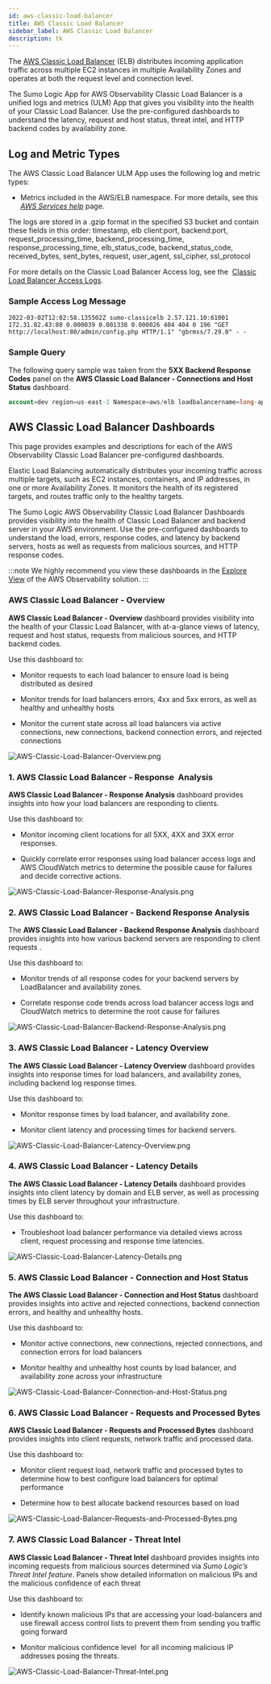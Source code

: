```yaml
---
id: aws-classic-load-balancer
title: AWS Classic Load Balancer
sidebar_label: AWS Classic Load Balancer 
description: tk
---
```


The [AWS Classic Load Balancer](https://aws.amazon.com/elasticloadbalancing/classic-load-balancer/) (ELB) distributes incoming application traffic across multiple EC2 instances in multiple Availability Zones and operates at both the request level and connection level.

The Sumo Logic App for AWS Observability Classic Load Balancer is a
unified logs and metrics (ULM) App that gives you visibility into the
health of your Classic Load Balancer. Use the pre-configured dashboards
to understand the latency, request and host status, threat intel, and
HTTP backend codes by availability zone.

## Log and Metric Types

The AWS Classic Load Balancer ULM App uses the following log and metric
types:

* Metrics included in the AWS/ELB namespace. For more details, see this [*AWS Services help*](https://docs.aws.amazon.com/AmazonCloudWatch/latest/monitoring/aws-services-cloudwatch-metrics.html) page. 

The logs are stored in a .gzip format in the specified S3 bucket and
contain these fields in this order: timestamp, elb client:port, backend:port, request_processing_time, backend_processing_time, response_processing_time, elb_status_code, backend_status_code, received_bytes, sent_bytes, request, user_agent, ssl_cipher, ssl_protocol

For more details on the Classic Load Balancer Access log, see the  [Classic Load Balancer Access Logs](https://docs.aws.amazon.com/elasticloadbalancing/latest/classic/access-log-collection.html).

### Sample Access Log Message

```
2022-03-02T12:02:58.135502Z sumo-classicelb 2.57.121.10:61001 172.31.82.43:80 0.000039 0.001338 0.000026 404 404 0 196 "GET http://localhost:80/admin/config.php HTTP/1.1" "gbrmss/7.29.0" - -
```

### Sample Query

The following query sample was taken from the **5XX Backend Response Codes** panel on the **AWS Classic Load Balancer - Connections and Host Status** dashboard.

```sql
account=dev region=us-east-1 Namespace=aws/elb loadbalancername=long-api-lb AvailabilityZone=* metric=HTTPCode_Backend_5XX Statistic=Sum | sum by account, region, namespace, loadbalancername, AvailabilityZone
```

## AWS Classic Load Balancer Dashboards

This page provides examples and descriptions for each of the AWS
Observability Classic Load Balancer pre-configured dashboards.

Elastic Load Balancing automatically distributes your incoming traffic
across multiple targets, such as EC2 instances, containers, and IP
addresses, in one or more Availability Zones. It monitors the health of
its registered targets, and routes traffic only to the healthy targets.

The Sumo Logic AWS Observability Classic Load Balancer Dashboards
provides visibility into the health of Classic Load Balancer and backend
server in your AWS environment. Use the pre-configured dashboards to
understand the load, errors, response codes, and latency by backend
servers, hosts as well as requests from malicious sources, and HTTP
response codes.

:::note
We highly recommend you view these dashboards in the [Explore View](../deploy-use-aws-observability/view-aws-observability-solution-dashboards.md) of the AWS Observability solution.
:::

### AWS Classic Load Balancer - Overview

**AWS Classic Load Balancer - Overview** dashboard provides visibility
into the health of your Classic Load Balancer, with at-a-glance views of
latency, request and host status, requests from malicious sources, and
HTTP backend codes.

Use this dashboard to:

* Monitor requests to each load balancer to ensure load is being distributed as desired

* Monitor trends for load balancers errors, 4xx and 5xx errors, as well as healthy and unhealthy hosts

* Monitor the current state across all load balancers via active connections, new connections, backend connection errors, and rejected connections 

![AWS-Classic-Load-Balancer-Overview.png](/img/observability/AWS-Classic-Load-Balancer-Overview.png)

### 1. AWS Classic Load Balancer - Response  Analysis

**AWS Classic Load Balancer - Response Analysis** dashboard provides
insights into how your load balancers are responding to clients. 

Use this dashboard to:

* Monitor incoming client locations for all 5XX, 4XX and 3XX error responses.

* Quickly correlate error responses using load balancer access logs and AWS CloudWatch metrics to determine the possible cause for failures and decide corrective actions.

![AWS-Classic-Load-Balancer-Response-Analysis.png](/img/observability/AWS-Classic-Load-Balancer-Response-Analysis.png)

### 2. AWS Classic Load Balancer - Backend Response Analysis

The **AWS Classic Load Balancer - Backend Response Analysis** dashboard
provides insights into how various backend servers are responding to
client requests .

Use this dashboard to:

* Monitor trends of all response codes for your backend servers by LoadBalancer and availability zones.

* Correlate response code trends across load balancer access logs and CloudWatch metrics to determine the root cause for failures

![AWS-Classic-Load-Balancer-Backend-Response-Analysis.png](/img/observability/AWS-Classic-Load-Balancer-Backend-Response-Analysis.png)

### 3. AWS Classic Load Balancer - Latency Overview

**The AWS Classic Load Balancer - Latency Overview** dashboard provides
insights into response times for load balancers, and availability zones,
including backend log response times.

Use this dashboard to:

* Monitor response times by load balancer, and availability zone.

* Monitor client latency and processing times for backend servers.

![AWS-Classic-Load-Balancer-Latency-Overview.png](/img/observability/AWS-Classic-Load-Balancer-Latency-Overview.png)

### 4. AWS Classic Load Balancer - Latency Details 

**The AWS Classic Load Balancer - Latency Details** dashboard provides
insights into client latency by domain and ELB server, as well as
processing times by ELB server throughout your infrastructure.

Use this dashboard to:

* Troubleshoot load balancer performance via detailed views across client, request processing and response time latencies.

![AWS-Classic-Load-Balancer-Latency-Details.png](/img/observability/AWS-Classic-Load-Balancer-Latency-Details.png)

### 5. AWS Classic Load Balancer - Connection and Host Status

**The AWS Classic Load Balancer - Connection and Host Status** dashboard
provides insights into active and rejected connections, backend
connection errors, and healthy and unhealthy hosts. 

Use this dashboard to:

* Monitor active connections, new connections, rejected connections, and connection errors for load balancers

* Monitor healthy and unhealthy host counts by load balancer, and availability zone across your infrastructure

![AWS-Classic-Load-Balancer-Connection-and-Host-Status.png](/img/observability/AWS-Classic-Load-Balancer-Connection-and-Host-Status.png)

### 6. AWS Classic Load Balancer - Requests and Processed Bytes 

**AWS Classic Load Balancer - Requests and Processed Bytes** dashboard
provides insights into client requests, network traffic and processed
data.

Use this dashboard to:

* Monitor client request load, network traffic and processed bytes to determine how to best configure load balancers for optimal performance

* Determine how to best allocate backend resources based on load

![AWS-Classic-Load-Balancer-Requests-and-Processed-Bytes.png](/img/observability/AWS-Classic-Load-Balancer-Requests-and-Processed-Bytes.png)

### 7. AWS Classic Load Balancer - Threat Intel

**AWS Classic Load Balancer - Threat Intel** dashboard provides insights
into incoming requests from malicious sources determined via *Sumo
Logic’s Threat Intel feature*. Panels show detailed information on
malicious IPs and the malicious confidence of each threat 

Use this dashboard to:

* Identify known malicious IPs that are accessing your load-balancers and use firewall access control lists to prevent them from sending you traffic going forward 

* Monitor malicious confidence level  for all incoming malicious IP addresses posing the threats.

![AWS-Classic-Load-Balancer-Threat-Intel.png](/img/observability/AWS-Classic-Load-Balancer-Threat-Intel.png)

